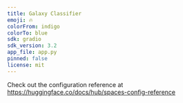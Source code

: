 ```yaml
---
title: Galaxy Classifier
emoji: 🔥
colorFrom: indigo
colorTo: blue
sdk: gradio
sdk_version: 3.2
app_file: app.py
pinned: false
license: mit
---
```


Check out the configuration reference at https://huggingface.co/docs/hub/spaces-config-reference
